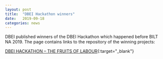 ```yaml
---
layout: post
title:  "DBEI Hackathon winners"
date:   2019-09-18
categories: news
---
```


DBEI published winners of the DBEI Hackathon which happened before BILT NA 2019. The page contains links to the repository of the winning projects: 

[DBEI HACKATHON – THE FRUITS OF LABOUR](https://www.dbeinstitute.org/news/dbei-hackathon-the-fruits-of-labour/){:target="_blank"}